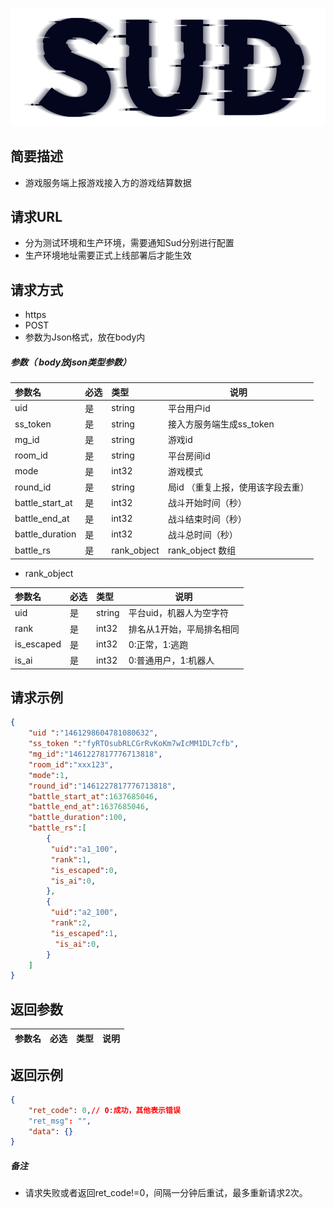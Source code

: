 #

![SUD](../../Resource/logo.png)

## 简要描述

- 游戏服务端上报游戏接入方的游戏结算数据

## 请求URL

- 分为测试环境和生产环境，需要通知Sud分别进行配置
- 生产环境地址需要正式上线部署后才能生效

  
## 请求方式
- https
- POST
- 参数为Json格式，放在body内

##### 参数（ body放json类型参数）

|参数名|必选|类型|说明|
|:----|:---|:-----|-----|
|uid |是  |string |平台用户id   |
|ss_token  |是  |string |接入方服务端生成ss_token    |
|mg_id |是  |string |游戏id |
|room_id |是 |string |平台房间id  |
|mode |是 |int32 |游戏模式  |
|round_id |是 |string |局id （重复上报，使用该字段去重） |
|battle_start_at |是 |int32 |战斗开始时间（秒）  |
|battle_end_at |是 |int32 |战斗结束时间（秒）  |
|battle_duration |是 |int32 |战斗总时间（秒） |
|battle_rs |是 |rank_object |rank_object 数组 |

- rank_object

|参数名|必选|类型|说明|
|:----|:---|:-----|-----|
|uid |是 |string|平台uid，机器人为空字符 |
|rank |是 |int32|排名从1开始，平局排名相同 |
|is_escaped |是 |int32|0:正常，1:逃跑 |
|is_ai |是 |int32|0:普通用户，1:机器人 |

## 请求示例

```json
{
    "uid ":"1461298604781080632",
    "ss_token ":"fyRTOsubRLCGrRvKoKm7wIcMM1DL7cfb",
    "mg_id":"1461227817776713818",
    "room_id":"xxx123",
    "mode":1,
    "round_id":"1461227817776713818",
    "battle_start_at":1637685046,
    "battle_end_at":1637685046,
    "battle_duration":100,
    "battle_rs":[
        {
         "uid":"a1_100",
         "rank":1,
         "is_escaped":0,
		 "is_ai":0,
        },
        {
         "uid":"a2_100",
         "rank":2,
         "is_escaped":1,
		  "is_ai":0,
        }
    ]
}
```

## 返回参数

|参数名|必选|类型|说明|
|:----|:---|:-----|-----|

## 返回示例

```json
{
    "ret_code": 0,// 0:成功，其他表示错误
    "ret_msg": "",
    "data": {}
}
```
##### 备注 

- 请求失败或者返回ret_code!=0，间隔一分钟后重试，最多重新请求2次。